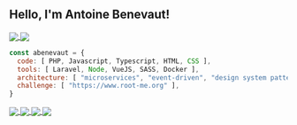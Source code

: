 
<h2> Hello, I'm Antoine Benevaut!</h2>

<p>
<a href="https://github.com/abenevaut/github-readme-stats">
  <img align="center" src="https://github-readme-stats.vercel.app/api?username=abenevaut&show_icons=trues&count_private=true" />
</a>
<a href="https://github.com/abenevaut/github-readme-stats">
  <img align="center" src="https://github-readme-stats.vercel.app/api/top-langs/?username=abenevaut&layout=compact&langs_count=10&count_private=true" />
</a>
</p>

<p>
  
```javascript
const abenevaut = {
  code: [ PHP, Javascript, Typescript, HTML, CSS ],
  tools: [ Laravel, Node, VueJS, SASS, Docker ],
  architecture: [ "microservices", "event-driven", "design system pattern" ],
  challenge: [ "https://www.root-me.org" ],
}
```

</p>

<p>
<a href="https://www.linkedin.com/in/antoine-benevaut-53a39b36/">
  <img align="center" src="https://img.shields.io/badge/-LinkedIn-blue?style=flat-square&logo=Linkedin&logoColor=white&link=https://www.linkedin.com/in/harshkumarkhatri/" />
</a>
<a href="https://twitter.com/abenevaut">
  <img align="center" src="https://img.shields.io/badge/-Twitter-1ca0f1?style=flat-square&labelColor=1ca0f1&logo=twitter&logoColor=white&link=https://twitter.com/abenevaut" />
</a>
<a href="https://stackoverflow.com/users/2090870/abenevaut">
  <img align="center" src="https://img.shields.io/badge/-Stackoverflow-ffffff?style=flat-square&labelColor=ffffff&logo=stackoverflow&logoColor=black&link=https://stackoverflow.com/users/2090870/abenevaut" />
</a>
<a href="https://medium.com/@abenevaut">
  <img align="center" src="https://img.shields.io/badge/-Medium-ffffff?style=flat-square&labelColor=ffffff&logo=medium&logoColor=black&link=https://medium.com/@abenevaut" />
</a>
</p>





<!--
**abenevaut/abenevaut** is a ✨ _special_ ✨ repository because its `README.md` (this file) appears on your GitHub profile.

Here are some ideas to get you started:

- 🔭 I’m currently working on ...
- 🌱 I’m currently learning ...
- 👯 I’m looking to collaborate on ...
- 🤔 I’m looking for help with ...
- 💬 Ask me about ...
- 📫 How to reach me: ...
- 😄 Pronouns: ...
- ⚡ Fun fact: ...


https://github.com/anuraghazra/github-readme-stats#github-stats-card

-->
